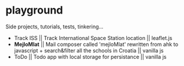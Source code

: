 # playground

<p> Side projects, tutorials, tests, tinkering...
 
<ul> 
     <li> Track ISS || Track International Space Station location || leaflet.js </li>
     <li> <strong>MejloMlat</strong> || Mail composer called 'mejloMlat' rewritten from ahk to javascript + search&filter all the schools in Croatia || vanilla js 
      <li> ToDo || Todo app with local storage for persistance || vanilla js </li>
 </ul> 
       
      
